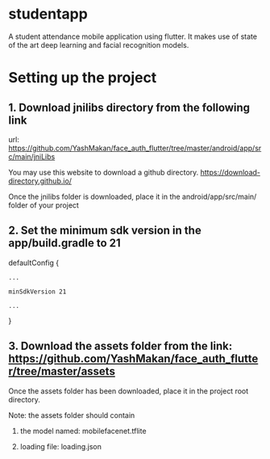 # studentapp

A student attendance mobile application using flutter. It makes use of state of the art deep learning and facial recognition models.

# Setting up the project

## 1. Download jnilibs directory from the following link

url: https://github.com/YashMakan/face_auth_flutter/tree/master/android/app/src/main/jniLibs

You may use this website to download a github directory. https://download-directory.github.io/

Once the jnilibs folder is downloaded, place it in the android/app/src/main/ folder of your project

## 2. Set the minimum sdk version in the app/build.gradle to 21
defaultConfig {

    ...
    
    minSdkVersion 21
    
    ...
    
}

## 3. Download the assets folder from the link: https://github.com/YashMakan/face_auth_flutter/tree/master/assets
Once the assets folder has been downloaded, place it in the project root directory.

Note: the assets folder should contain 

1. the model named: mobilefacenet.tflite

2. loading file: loading.json


